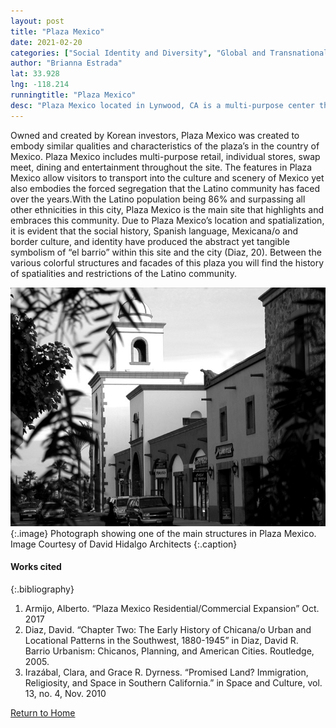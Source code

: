 ```yaml
---
layout: post
title: "Plaza Mexico"
date: 2021-02-20
categories: ["Social Identity and Diversity", "Global and Transnational"]
author: "Brianna Estrada"
lat: 33.928
lng: -118.214
runningtitle: "Plaza Mexico"
desc: "Plaza Mexico located in Lynwood, CA is a multi-purpose center that seeks to recreate a cultural space for the Mexican American community."
---
```

Owned and created by Korean investors, Plaza Mexico was created to embody similar qualities and characteristics of the plaza’s in the country of Mexico. Plaza Mexico includes multi-purpose retail, individual stores, swap meet, dining and entertainment throughout the site. 
The features in Plaza Mexico allow visitors to transport into the culture and scenery of Mexico yet also embodies the forced segregation that the Latino community has faced over the years.With the Latino population being 86% and surpassing all other ethnicities in this city, Plaza Mexico is the main site that highlights and embraces this community. Due to Plaza Mexico’s location and spatialization, it is evident that the social history, Spanish language, Mexicana/o and border culture, and identity have produced the abstract yet tangible symbolism of “el barrio” within this site and the city (Diaz, 20). Between the various colorful structures and facades of this plaza you will find the history of spatialities and restrictions of the Latino community.

![Plaza Mexico](images/PlazaMexico_pin1_image1.jpg)
   {:.image}
Photograph showing one of the main structures in Plaza Mexico. Image Courtesy of David Hidalgo Architects 
   {:.caption}

#### Works cited

{:.bibliography}
1. Armijo, Alberto. “Plaza Mexico Residential/Commercial Expansion”  Oct. 2017
2. Diaz, David. “Chapter Two: The Early History of Chicana/o Urban and Locational Patterns in the Southwest, 1880-1945” in Diaz, David R. Barrio Urbanism: Chicanos, Planning, and American Cities. Routledge, 2005.
3. Irazábal, Clara, and Grace R. Dyrness. “Promised Land? Immigration, Religiosity, and Space in Southern California.” in Space and Culture, vol. 13, no. 4, Nov. 2010

[Return to Home](https://uclachicanxstudies.github.io/BarrioSuburbanisms/)
